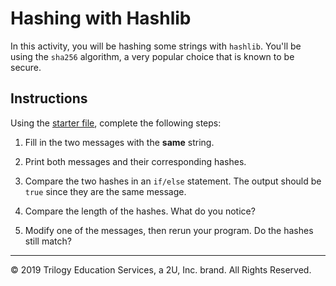 # Hashing with Hashlib

In this activity, you will be hashing some strings with `hashlib`. You'll be using the `sha256` algorithm, a very popular choice that is known to be secure.

## Instructions

Using the [starter file](Unsolved/hashing.py), complete the following steps:

1. Fill in the two messages with the **same** string.

2. Print both messages and their corresponding hashes.

3. Compare the two hashes in an `if/else` statement. The output should be `true` since they are the same message.

4. Compare the length of the hashes. What do you notice?

5. Modify one of the messages, then rerun your program. Do the hashes still match?

---
© 2019 Trilogy Education Services, a 2U, Inc. brand. All Rights Reserved.
